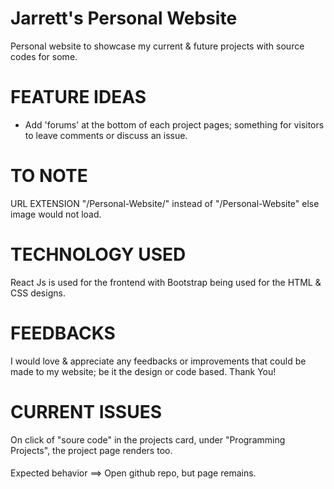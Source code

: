 # Jarrett's Personal Website 

Personal website to showcase my current & future projects with source codes for some.

# FEATURE IDEAS
- Add 'forums' at the bottom of each project pages; something for visitors to leave comments or discuss an issue.

# TO NOTE 
URL EXTENSION "/Personal-Website/" instead of "/Personal-Website" else image would not load.

# TECHNOLOGY USED

React Js is used for the frontend with Bootstrap being used for the HTML & CSS designs.

# FEEDBACKS

I would love & appreciate any feedbacks or improvements that could be made to my website; be it the design or code based. Thank You!


# CURRENT ISSUES

On click of "soure code" in the projects card, under "Programming Projects", the project page renders too. 
####
Expected behavior ==> Open github repo, but page remains.





